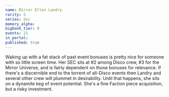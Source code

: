 ```yaml
---
name: Mirror Ellen Landry
rarity: 5
series: dsc
memory_alpha:
bigbook_tier: 9
events: 21
in_portal:
published: true
---
```


Waking up with a fat stack of past event bonuses is pretty nice for someone with so little screen time. Her SEC sits at #2 among Disco crew, #3 for the Mirror Universe, and is fairly dependent on those bonuses for relevance. If there's a discernible end to the torrent of all-Disco events then Landry and several other crew will plummet in desirability. Until that happens, she sits on a dynamite keg of event potential. She's a fine Faction piece acquisition, but a risky investment.

